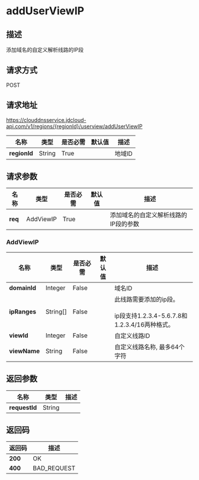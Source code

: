 # addUserViewIP


## 描述
添加域名的自定义解析线路的IP段

## 请求方式
POST

## 请求地址
https://clouddnsservice.jdcloud-api.com/v1/regions/{regionId}/userview/addUserViewIP

|名称|类型|是否必需|默认值|描述|
|---|---|---|---|---|
|**regionId**|String|True| |地域ID|

## 请求参数
|名称|类型|是否必需|默认值|描述|
|---|---|---|---|---|
|**req**|AddViewIP|True| |添加域名的自定义解析线路的IP段的参数|

### AddViewIP
|名称|类型|是否必需|默认值|描述|
|---|---|---|---|---|
|**domainId**|Integer|False| |域名ID|
|**ipRanges**|String[]|False| |此线路需要添加的ip段。<br><br>ip段支持1.2.3.4-5.6.7.8和1.2.3.4/16两种格式。<br>|
|**viewId**|Integer|False| |自定义线路ID|
|**viewName**|String|False| |自定义线路名称, 最多64个字符|

## 返回参数
|名称|类型|描述|
|---|---|---|
|**requestId**|String| |


## 返回码
|返回码|描述|
|---|---|
|**200**|OK|
|**400**|BAD_REQUEST|
